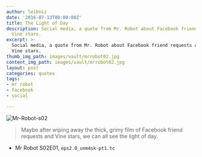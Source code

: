 ```yaml
---
author: leibniz
date: '2016-07-13T00:00:00Z'
title: The Light of Day
description: Social media, a quote from Mr. Robot about Facebook friend requests and
  Vine stars.
excerpt: >-
  Social media, a quote from Mr. Robot about Facebook friend requests and
  Vine stars.
thumb_img_path: images/vault/mrrobot02.jpg
content_img_path: images/vault/mrrobot02.jpg
layout: post
categories: quotes
tags:
- mr robot
- facebook
- social

---
```

![Mr-Robot-s02](/images/vault/mrrobot02.jpg)

> Maybe after wiping away the thick, grimy film of Facebook friend requests and Vine stars, we can all see the light of day.

- Mr Robot S02E01, `eps2.0_unm4sk-pt1.tc`
